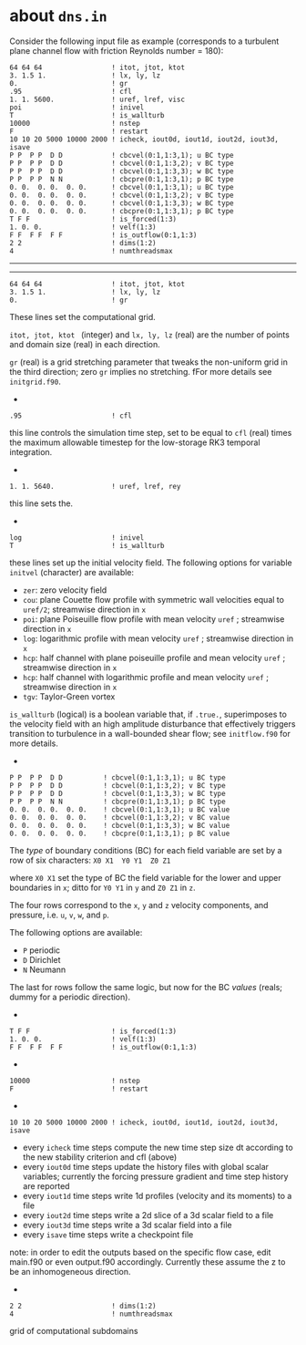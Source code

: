 # about `dns.in`

Consider the following input file as example (corresponds to a turbulent plane channel flow with friction Reynolds number = 180):

~~~
64 64 64                 ! itot, jtot, ktot
3. 1.5 1.                ! lx, ly, lz
0.                       ! gr
.95                      ! cfl
1. 1. 5600.              ! uref, lref, visc
poi                      ! inivel
T                        ! is_wallturb
10000                    ! nstep
F                        ! restart
10 10 20 5000 10000 2000 ! icheck, iout0d, iout1d, iout2d, iout3d, isave
P P  P P  D D            ! cbcvel(0:1,1:3,1); u BC type
P P  P P  D D            ! cbcvel(0:1,1:3,2); v BC type
P P  P P  D D            ! cbcvel(0:1,1:3,3); w BC type
P P  P P  N N            ! cbcpre(0:1,1:3,1); p BC type
0. 0.  0. 0.  0. 0.      ! cbcvel(0:1,1:3,1); u BC type
0. 0.  0. 0.  0. 0.      ! cbcvel(0:1,1:3,2); v BC type
0. 0.  0. 0.  0. 0.      ! cbcvel(0:1,1:3,3); w BC type
0. 0.  0. 0.  0. 0.      ! cbcpre(0:1,1:3,1); p BC type
T F F                    ! is_forced(1:3)
1. 0. 0.                 ! velf(1:3)
F F  F F  F F            ! is_outflow(0:1,1:3)
2 2                      ! dims(1:2)
4                        ! numthreadsmax
~~~

---
---

~~~
64 64 64                 ! itot, jtot, ktot
3. 1.5 1.                ! lx, ly, lz
0.                       ! gr
~~~

These lines set the computational grid.

`itot, jtot, ktot ` (integer) and `lx, ly, lz` (real) are the number of points  and domain size (real) in each direction.

`gr` (real) is a grid stretching parameter that tweaks the non-uniform grid in the third direction; zero `gr` implies no stretching. fFor more details see `initgrid.f90`.

-

~~~
.95                      ! cfl
~~~

this line controls the simulation time step, set to be equal to `cfl` (real) times the maximum allowable timestep for the low-storage RK3 temporal integration.

-

~~~
1. 1. 5640.              ! uref, lref, rey
~~~

this line sets the.

-

~~~
log                      ! inivel
T                        ! is_wallturb
~~~

these lines set up the initial velocity field. The following options for variable `initvel` (character) are available:

* `zer`: zero velocity field
* `cou`: plane Couette flow profile with symmetric wall velocities equal to `uref/2`; streamwise direction in `x`
* `poi`: plane Poiseuille flow profile with mean velocity `uref`                    ; streamwise direction in `x`
* `log`: logarithmic profile with mean velocity `uref`                              ; streamwise direction in `x`
* `hcp`: half channel with plane poiseuille profile and mean velocity `uref`        ; streamwise direction in `x`
* `hcp`: half channel with logarithmic profile and mean velocity `uref`             ; streamwise direction in `x`
* `tgv`: Taylor-Green vortex

`is_wallturb` (logical) is a boolean variable that, if `.true.`, superimposes to the velocity field with an high amplitude disturbance that effectively triggers transition to turbulence in a wall-bounded shear flow; see `initflow.f90` for more details.

-

~~~
P P  P P  D D          ! cbcvel(0:1,1:3,1); u BC type
P P  P P  D D          ! cbcvel(0:1,1:3,2); v BC type
P P  P P  D D          ! cbcvel(0:1,1:3,3); w BC type
P P  P P  N N          ! cbcpre(0:1,1:3,1); p BC type
0. 0.  0. 0.  0. 0.    ! cbcvel(0:1,1:3,1); u BC value
0. 0.  0. 0.  0. 0.    ! cbcvel(0:1,1:3,2); v BC value
0. 0.  0. 0.  0. 0.    ! cbcvel(0:1,1:3,3); w BC value
0. 0.  0. 0.  0. 0.    ! cbcpre(0:1,1:3,1); p BC value
~~~

The *type* of boundary conditions (BC) for each field variable are set by a row of six characters: `X0 X1  Y0 Y1  Z0 Z1`

where `X0 X1` set the type of BC the field variable for the lower and upper boundaries in `x`; ditto for `Y0 Y1` in `y` and `Z0 Z1` in `z`. 

The four rows correspond to the `x`, `y` and `z` velocity components, and pressure, i.e. `u`, `v`, `w`, and `p`.

The following options are available:

* `P` periodic
* `D` Dirichlet
* `N` Neumann

The last for rows follow the same logic, but now for the BC *values* (reals; dummy for a periodic direction).

-
~~~
T F F                    ! is_forced(1:3)
1. 0. 0.                 ! velf(1:3)
F F  F F  F F            ! is_outflow(0:1,1:3)
~~~

-

~~~
10000                    ! nstep
F                        ! restart
~~~

-

~~~
10 10 20 5000 10000 2000 ! icheck, iout0d, iout1d, iout2d, iout3d, isave
~~~


* every `icheck` time steps compute the new time step size dt according to the new stability criterion and cfl (above)
* every `iout0d` time steps update the history files with global scalar variables; currently the forcing pressure gradient and time step history are reported
* every `iout1d` time steps write 1d profiles (velocity and its moments) to a file
* every `iout2d` time steps write a 2d slice of a 3d scalar field to a file
* every `iout3d` time steps write a 3d scalar field into a file
* every `isave`  time steps write a checkpoint file

 note: in order to edit the outputs based on the specific flow case, edit
 main.f90 or even output.f90 accordingly. Currently these assume the z to be
 an inhomogeneous direction.

-

~~~
2 2                      ! dims(1:2)
4                        ! numthreadsmax
~~~

grid of computational subdomains
